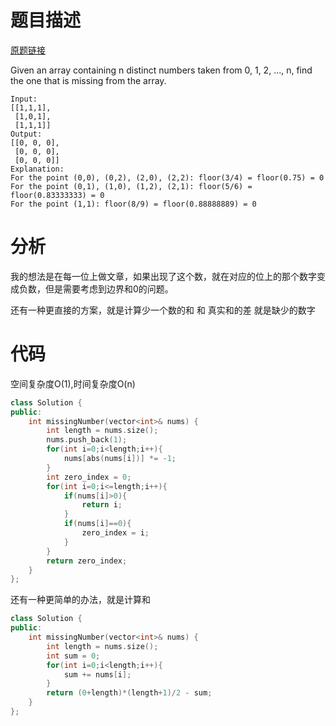# 题目描述

[原题链接](https://leetcode.com/problems/missing-number/solution/)

Given an array containing n distinct numbers taken from 0, 1, 2, ..., n, find the one that is missing from the array.
```
Input:
[[1,1,1],
 [1,0,1],
 [1,1,1]]
Output:
[[0, 0, 0],
 [0, 0, 0],
 [0, 0, 0]]
Explanation:
For the point (0,0), (0,2), (2,0), (2,2): floor(3/4) = floor(0.75) = 0
For the point (0,1), (1,0), (1,2), (2,1): floor(5/6) = floor(0.83333333) = 0
For the point (1,1): floor(8/9) = floor(0.88888889) = 0
```

<!--more-->

# 分析
我的想法是在每一位上做文章，如果出现了这个数，就在对应的位上的那个数字变成负数，但是需要考虑到边界和0的问题。

还有一种更直接的方案，就是计算少一个数的和 和 真实和的差 就是缺少的数字

# 代码
空间复杂度O(1),时间复杂度O(n)
```C++
class Solution {
public:
    int missingNumber(vector<int>& nums) {
        int length = nums.size();
        nums.push_back(1);
        for(int i=0;i<length;i++){
            nums[abs(nums[i])] *= -1;
        }
        int zero_index = 0;
        for(int i=0;i<=length;i++){
            if(nums[i]>0){
                return i;
            }
            if(nums[i]==0){
                zero_index = i;
            }
        }
        return zero_index;
    }
};
```

还有一种更简单的办法，就是计算和

```C++
class Solution {
public:
    int missingNumber(vector<int>& nums) {
        int length = nums.size();
        int sum = 0;
        for(int i=0;i<length;i++){
            sum += nums[i];
        }
        return (0+length)*(length+1)/2 - sum;
    }
};
```
